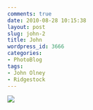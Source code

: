 ```yaml
---
comments: true
date: 2010-08-28 10:15:38
layout: post
slug: john-2
title: John
wordpress_id: 3666
categories:
- PhotoBlog
tags:
- John Olney
- Ridgestock
---
```


![](http://ryanfitzer.com/main/wp-content/uploads/2010/08/2010-08-28-at-10-24-51.jpg)
